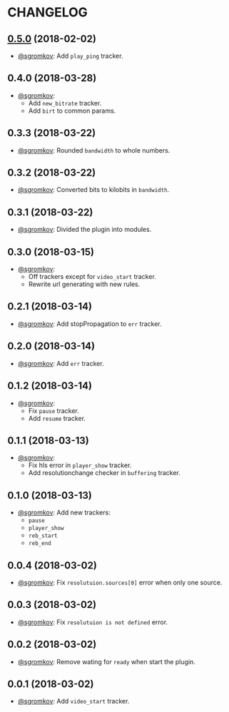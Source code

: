 # CHANGELOG

<a name="0.5.0"></a>
## [0.5.0](https://github.com/sgromkov/videojs-smart-tracking/compare/v0.4.0...v0.5.0) (2018-02-02)
* [@sgromkov](https://github.com/sgromkov/): Add `play_ping` tracker.

<a name="0.4.0"></a>
## 0.4.0 (2018-03-28)
* [@sgromkov](https://github.com/sgromkov/):
    * Add `new_bitrate` tracker.
    * Add `birt` to common params.

<a name="0.3.3"></a>
## 0.3.3 (2018-03-22)
* [@sgromkov](https://github.com/sgromkov/): Rounded `bandwidth` to whole numbers.

<a name="0.3.@"></a>
## 0.3.2 (2018-03-22)
* [@sgromkov](https://github.com/sgromkov/): Converted bits to kilobits in `bandwidth`.

<a name="0.3.1"></a>
## 0.3.1 (2018-03-22)
* [@sgromkov](https://github.com/sgromkov/): Divided the plugin into modules.

<a name="0.3.0"></a>
## 0.3.0 (2018-03-15)
* [@sgromkov](https://github.com/sgromkov/):
    * Off trackers except for `video_start` tracker.
    * Rewrite url generating with new rules.

<a name="0.2.1"></a>
## 0.2.1 (2018-03-14)
* [@sgromkov](https://github.com/sgromkov/): Add stopPropagation to `err` tracker.

<a name="0.2.0"></a>
## 0.2.0 (2018-03-14)
* [@sgromkov](https://github.com/sgromkov/): Add `err` tracker.

<a name="0.1.2"></a>
## 0.1.2 (2018-03-14)
* [@sgromkov](https://github.com/sgromkov/):
    * Fix `pause` tracker.
    * Add `resume` tracker.

<a name="0.1.1"></a>
## 0.1.1 (2018-03-13)
* [@sgromkov](https://github.com/sgromkov/):
    * Fix hls error in `player_show` tracker.
    * Add resolutionchange checker in `buffering` tracker.

<a name="0.1.0"></a>
## 0.1.0 (2018-03-13)
* [@sgromkov](https://github.com/sgromkov/): Add new trackers:
    * `pause`
    * `player_show`
    * `reb_start`
    * `reb_end`

<a name="0.0.4"></a>
## 0.0.4 (2018-03-02)
* [@sgromkov](https://github.com/sgromkov/): Fix `resolutuion.sources[0]` error when only one source.

<a name="0.0.3"></a>
## 0.0.3 (2018-03-02)
* [@sgromkov](https://github.com/sgromkov/): Fix `resolutuion is not defined` error.

<a name="0.0.2"></a>
## 0.0.2 (2018-03-02)
* [@sgromkov](https://github.com/sgromkov/): Remove wating for `ready` when start the plugin.

<a name="0.0.1"></a>
## 0.0.1 (2018-03-02)
* [@sgromkov](https://github.com/sgromkov/): Add `video_start` tracker.
